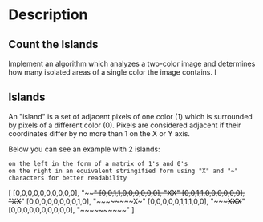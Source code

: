 # Description 

## Count the Islands

Implement an algorithm which analyzes a two-color image and determines how many isolated areas of a single color the image contains.
I
## Islands

An "island" is a set of adjacent pixels of one color (1) which is surrounded by pixels of a different color (0). Pixels are considered adjacent if their coordinates differ by no more than 1 on the X or Y axis.

Below you can see an example with 2 islands:

    on the left in the form of a matrix of 1's and 0's
    on the right in an equivalent stringified form using "X" and "~" characters for better readability

[
  [0,0,0,0,0,0,0,0,0,0],          "~~~~~~~~~~"
  [0,0,1,1,0,0,0,0,0,0],          "~~XX~~~~~~"
  [0,0,1,1,0,0,0,0,0,0],          "~~XX~~~~~~"
  [0,0,0,0,0,0,0,0,1,0],          "~~~~~~~~X~"
  [0,0,0,0,0,1,1,1,0,0],          "~~~~~XXX~~"
  [0,0,0,0,0,0,0,0,0,0],          "~~~~~~~~~~"
]

